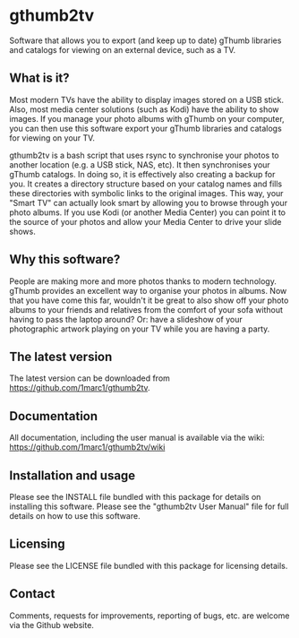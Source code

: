 # gthumb2tv
Software that allows you to export (and keep up to date) gThumb libraries and catalogs for viewing on an external device, such as a TV.
## What is it?
Most modern TVs have the ability to display images stored on a USB stick. Also, most media center solutions (such as Kodi) have the ability to show images. If you manage your photo albums with gThumb on your computer, you can then use this software export your gThumb libraries and catalogs for viewing on your TV.

gthumb2tv is a bash script that uses rsync to synchronise your photos to another location (e.g. a USB stick, NAS, etc). It then synchronises your gThumb catalogs. In doing so, it is effectively also creating a backup for you.
It creates a directory structure based on your catalog names and fills these directories with symbolic links to the original images. This way, your "Smart TV" can actually look smart by allowing you to browse through your photo albums. If you use Kodi (or another Media Center) you can point it to the source of your photos and allow your Media Center to drive your slide shows.

## Why this software?
People are making more and more photos thanks to modern technology. gThumb provides an excellent way to organise your photos in albums. Now that you have come this far, wouldn't it be great to also show off your photo albums to your friends and relatives from the comfort of your sofa without having to pass the laptop around? Or: have a slideshow of your photographic artwork playing on your TV while you are having a party.

## The latest version
The latest version can be downloaded from https://github.com/1marc1/gthumb2tv.

## Documentation
All documentation, including the user manual is available via the wiki: https://github.com/1marc1/gthumb2tv/wiki

## Installation and usage
Please see the INSTALL file bundled with this package for details on installing this software.
Please see the "gthumb2tv User Manual" file for full details on how to use this software.

## Licensing
Please see the LICENSE file bundled with this package for licensing details.

## Contact
Comments, requests for improvements, reporting of bugs, etc. are welcome via the Github website.
